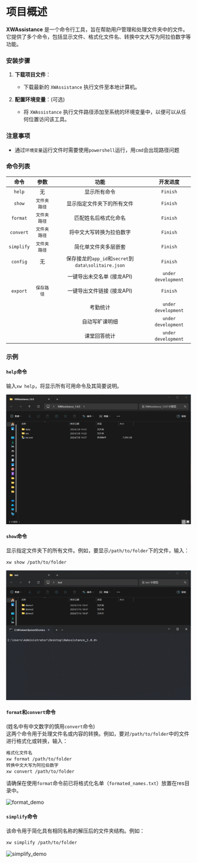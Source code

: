 # 项目概述

**XWAssistance** 是一个命令行工具，旨在帮助用户管理和处理文件夹中的文件。它提供了多个命令，包括显示文件、格式化文件名、转换中文大写为阿拉伯数字等功能。

### 安装步骤

1. **下载项目文件**：
    - 下载最新的 `XWAssistance` 执行文件至本地计算机。

2. **配置环境变量**：(可选)
    - 将 `XWAssistance` 执行文件路径添加至系统的环境变量中，以便可以从任何位置访问该工具。

### **注意事项**

- 通过`环境变量`运行文件时需要使用`powershell`运行，用`cmd`会出现路径问题

### 命令列表

|    命令    |     参数     |                        功能                         |      开发进度       |
| :--------: | :----------: | :-------------------------------------------------: | :-----------------: |
|   `help`   |      无      |                    显示所有命令                     |      `Finish`       |
|   `show`   | `文件夹路径` |             显示指定文件夹下的所有文件              |      `Finish`       |
|  `format`  | `文件夹路径` |                匹配姓名后格式化命名                 |      `Finish`       |
| `convert`  | `文件夹路径` |              将中文大写转换为拉伯数字               |      `Finish`       |
| `simplify` | `文件夹路径` |                简化单文件夹多层嵌套                 |      `Finish`       |
|  `config`  |      无      | 保存接龙的`app_id`和`secret`到`data\solitaire.json` |      `Finish`       |
|            |              |             一键导出未交名单 (接龙API)              | `under development` |
|  `export`  |  `保存路径`  |             一键导出文件链接 (接龙API)              |      `Finish`       |
|            |              |                                                     |                     |
|            |              |                      考勤统计                       | `under development` |
|            |              |                   自动写旷课明细                    | `under development` |
|            |              |                    课堂回答统计                     | `under development` |

### 示例

#### `help`命令

输入`xw help`，将显示所有可用命令及其简要说明。

![help_demo](./docs/help_demo.gif)

#### `show`命令

显示指定文件夹下的所有文件。例如，要显示`/path/to/folder`下的文件，输入：

```bash
xw show /path/to/folder
```

![show_demo](./docs/show_demo.gif)

#### `format`和`convert`命令

(姓名中有中文数字的慎用`convert`命令)\
这两个命令用于处理文件名或内容的转换。例如，要对`/path/to/folder`中的文件进行格式化或转换，输入：

```bash
格式化文件名
xw format /path/to/folder
转换中文大写为阿拉伯数字
xw convert /path/to/folder
```

请确保在使用`format`命令前已将格式化名单（`formated_names.txt`）放置在res目录中。

![format_demo](./docs/format_demo.gif)

#### `simplify`命令

该命令用于简化具有相同名称的解压后的文件夹结构。例如：

```bash
xw simplify /path/to/folder
```

![simplify_demo](./docs/simplify_demo.gif)

#### 
